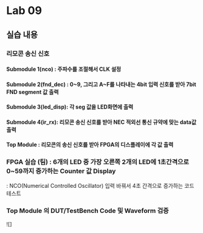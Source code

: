 

# Lab 09
## 실습 내용
### **리모콘 송신 신호**

#### **Submodule 1(nco)** : 주파수를 조절해서 CLK 설정

#### **Submodule 2(fnd_dec)** :  0~9, 그리고 A~F를 나타내는 4bit 입력 신호를 받아 7bit FND  segment  값 출력

#### **Submodule 3(led_disp)**: 각 seg 값을 LED화면에 출력

#### **Submodule 4(ir_rx)**: 리모콘 송신 신호를 받아 NEC 적외선 통신 규약에 맞는 data값 출력

#### **Top Module** : 리모콘의 송신 신호를 받아 FPGA의 디스플레이에 각 값 출력

### FPGA 실습 (팀) : 6개의 LED 중 가장 오른쪽 2개의 LED에 1초간격으로 0~59까지 증가하는 Counter 값 Display
: NCO(Numerical Controlled Oscillator) 입력 바꿔서 4초 간격으로 증가하는 코드 테스트


 
 ### **Top Module 의 DUT/TestBench Code 및 Waveform 검증**
 
![]
<!--stackedit_data:
eyJoaXN0b3J5IjpbLTg5MjgxMDE1OSwtOTIxNzc1MTAzLC0xNT
UwMDEzMDIsLTE0NjM5MDAxNThdfQ==
-->